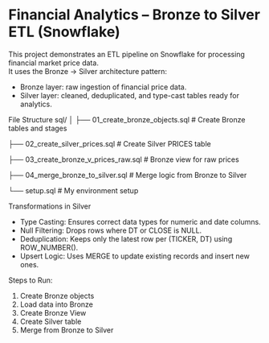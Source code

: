 # Financial Analytics – Bronze to Silver ETL (Snowflake)

This project demonstrates an ETL pipeline on Snowflake for processing financial market price data.  
It uses the Bronze → Silver architecture pattern:
- Bronze layer: raw ingestion of financial price data.
- Silver layer: cleaned, deduplicated, and type-cast tables ready for analytics.

File Structure
sql/
│
├── 01_create_bronze_objects.sql       # Create Bronze tables and stages  

├── 02_create_silver_prices.sql        # Create Silver PRICES table  

├── 03_create_bronze_v_prices_raw.sql  # Bronze view for raw prices  

├── 04_merge_bronze_to_silver.sql      # Merge logic from Bronze to Silver  

└── setup.sql                          # My environment setup

Transformations in Silver
- Type Casting: Ensures correct data types for numeric and date columns.
- Null Filtering: Drops rows where DT or CLOSE is NULL.
- Deduplication: Keeps only the latest row per (TICKER, DT) using ROW_NUMBER().
- Upsert Logic: Uses MERGE to update existing records and insert new ones.

Steps to Run:
1. Create Bronze objects 
2. Load data into Bronze
3. Create Bronze View
4. Create Silver table
5. Merge from Bronze to Silver
